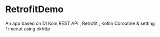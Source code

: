 # RetrofitDemo
An app based on DI Koin,REST API , Retrofit , Kotlin Coroutine & setting Timeout using okhttp
